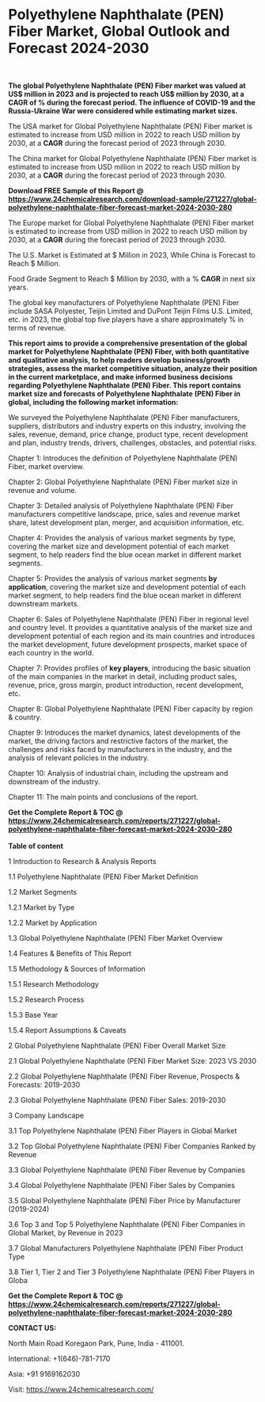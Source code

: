 <h1>Polyethylene Naphthalate (PEN) Fiber Market, Global Outlook and Forecast 2024-2030</h1><br/><p><strong>The global Polyethylene Naphthalate (PEN) Fiber market was valued at US$ million in 2023 and is projected to reach US$ million by 2030, at a <strong>CAGR</strong> of % during the forecast period. The influence of COVID-19 and the Russia-Ukraine War were considered while estimating market sizes.</strong></p><p>The USA market for Global Polyethylene Naphthalate (PEN) Fiber market is estimated to increase from USD million in 2022 to reach USD million by 2030, at a <strong>CAGR</strong> during the forecast period of 2023 through 2030.</p><p>The China market for Global Polyethylene Naphthalate (PEN) Fiber market is estimated to increase from USD million in 2022 to reach USD million by 2030, at a <strong>CAGR</strong> during the forecast period of 2023 through 2030.</p><div><b>Download FREE Sample of this Report @ <a href="https://www.24chemicalresearch.com/download-sample/271227/global-polyethylene-naphthalate-fiber-forecast-market-2024-2030-280">https://www.24chemicalresearch.com/download-sample/271227/global-polyethylene-naphthalate-fiber-forecast-market-2024-2030-280</a></b></div><p>The Europe market for Global Polyethylene Naphthalate (PEN) Fiber market is estimated to increase from USD million in 2022 to reach USD million by 2030, at a <strong>CAGR</strong> during the forecast period of 2023 through 2030.</p><p>The U.S. Market is Estimated at $ Million in 2023, While China is Forecast to Reach $ Million.</p><p>Food Grade Segment to Reach $ Million by 2030, with a % <strong>CAGR</strong> in next six years.</p><p>The global key manufacturers of Polyethylene Naphthalate (PEN) Fiber include SASA Polyester, Teijin Limited and DuPont Teijin Films U.S. Limited, etc. in 2023, the global top five players have a share approximately % in terms of revenue.</p><p><strong>This report aims to provide a comprehensive presentation of the global market for Polyethylene Naphthalate (PEN) Fiber, with both quantitative and qualitative analysis, to help readers develop business/growth strategies, assess the market competitive situation, analyze their position in the current marketplace, and make informed business decisions regarding Polyethylene Naphthalate (PEN) Fiber. This report contains market size and forecasts of Polyethylene Naphthalate (PEN) Fiber in global, including the following market information:</strong></p><p>We surveyed the Polyethylene Naphthalate (PEN) Fiber manufacturers, suppliers, distributors and industry experts on this industry, involving the sales, revenue, demand, price change, product type, recent development and plan, industry trends, drivers, challenges, obstacles, and potential risks.</p><p>Chapter 1: Introduces the definition of Polyethylene Naphthalate (PEN) Fiber, market overview.</p><p>Chapter 2: Global Polyethylene Naphthalate (PEN) Fiber market size in revenue and volume.</p><p>Chapter 3: Detailed analysis of Polyethylene Naphthalate (PEN) Fiber manufacturers competitive landscape, price, sales and revenue market share, latest development plan, merger, and acquisition information, etc.</p><p>Chapter 4: Provides the analysis of various market segments by type, covering the market size and development potential of each market segment, to help readers find the blue ocean market in different market segments.</p><p>Chapter 5: Provides the analysis of various market segments <strong>by application</strong>, covering the market size and development potential of each market segment, to help readers find the blue ocean market in different downstream markets.</p><p>Chapter 6: Sales of Polyethylene Naphthalate (PEN) Fiber in regional level and country level. It provides a quantitative analysis of the market size and development potential of each region and its main countries and introduces the market development, future development prospects, market space of each country in the world.</p><p>Chapter 7: Provides profiles of <strong>key players</strong>, introducing the basic situation of the main companies in the market in detail, including product sales, revenue, price, gross margin, product introduction, recent development, etc.</p><p>Chapter 8: Global Polyethylene Naphthalate (PEN) Fiber capacity by region & country.</p><p>Chapter 9: Introduces the market dynamics, latest developments of the market, the driving factors and restrictive factors of the market, the challenges and risks faced by manufacturers in the industry, and the analysis of relevant policies in the industry.</p><p>Chapter 10: Analysis of industrial chain, including the upstream and downstream of the industry.</p><p>Chapter 11: The main points and conclusions of the report.</p><div><b>Get the Complete Report & TOC @ <a href="https://www.24chemicalresearch.com/reports/271227/global-polyethylene-naphthalate-fiber-forecast-market-2024-2030-280">https://www.24chemicalresearch.com/reports/271227/global-polyethylene-naphthalate-fiber-forecast-market-2024-2030-280</a></b></div><br><b>Table of content</b><p>1 Introduction to Research & Analysis Reports<br />
 
  1.1 Polyethylene Naphthalate (PEN) Fiber Market Definition<br />
 
  1.2 Market Segments<br />
 
  1.2.1 Market by Type<br />
 
  1.2.2 Market by Application<br />
 
  1.3 Global Polyethylene Naphthalate (PEN) Fiber Market Overview<br />
 
  1.4 Features & Benefits of This Report<br />
 
  1.5 Methodology & Sources of Information<br />
 
  1.5.1 Research Methodology<br />
 
  1.5.2 Research Process<br />
 
  1.5.3 Base Year<br />
 
  1.5.4 Report Assumptions & Caveats<br />
 
 2 Global Polyethylene Naphthalate (PEN) Fiber Overall Market Size<br />
 
  2.1 Global Polyethylene Naphthalate (PEN) Fiber Market Size: 2023 VS 2030<br />
 
  2.2 Global Polyethylene Naphthalate (PEN) Fiber Revenue, Prospects & Forecasts: 2019-2030<br />
 
  2.3 Global Polyethylene Naphthalate (PEN) Fiber Sales: 2019-2030<br />
 
 3 Company Landscape<br />
 
  3.1 Top Polyethylene Naphthalate (PEN) Fiber Players in Global Market<br />
 
  3.2 Top Global Polyethylene Naphthalate (PEN) Fiber Companies Ranked by Revenue<br />
 
  3.3 Global Polyethylene Naphthalate (PEN) Fiber Revenue by Companies<br />
 
  3.4 Global Polyethylene Naphthalate (PEN) Fiber Sales by Companies<br />
 
  3.5 Global Polyethylene Naphthalate (PEN) Fiber Price by Manufacturer (2019-2024)<br />
 
  3.6 Top 3 and Top 5 Polyethylene Naphthalate (PEN) Fiber Companies in Global Market, by Revenue in 2023<br />
 
  3.7 Global Manufacturers Polyethylene Naphthalate (PEN) Fiber Product Type<br />
 
  3.8 Tier 1, Tier 2 and Tier 3 Polyethylene Naphthalate (PEN) Fiber Players in Globa<br><div><b>Get the Complete Report & TOC @ <a href="https://www.24chemicalresearch.com/reports/271227/global-polyethylene-naphthalate-fiber-forecast-market-2024-2030-280">https://www.24chemicalresearch.com/reports/271227/global-polyethylene-naphthalate-fiber-forecast-market-2024-2030-280</a></b></div></p>
 
 <b>CONTACT US:</b><br>
 
 North Main Road Koregaon Park, Pune, India - 411001.<br/>
 
 International: +1(646)-781-7170<br/>
 
 Asia: +91 9169162030<br/>
 
 Visit: <a href="https://www.24chemicalresearch.com/">https://www.24chemicalresearch.com/</a>
 
 <br>